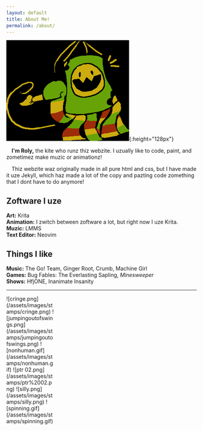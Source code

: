 ```yaml
---
layout: default
title: About Me!
permalink: /about/
---
```

![ Kite Creature with Paintbrush >](/assets/images/kite/paint.png){:height="128px"}

&emsp;**I'm Roly,** the kite who runz thiz webzite. I uzually like to code, paint, and zometimez make muzic or animationz!  

&emsp;Thiz webzite waz originally made in all pure html and css, but I have made it uze Jekyll, which haz made a lot of the copy and pazting code zomething that I dont have to do anymore!

## Zoftware I uze
**Art:** Krita  
**Animation:** I zwitch between zoftware a lot, but right now I uze Krita.  
**Muzic:** LMMS  
**Text Editor:** Neovim

## Things I like
**Music:** The Go! Team, Ginger Root, Crumb, Machine Girl  
**Games:** Bug Fables: The Everlasting Sapling, *Minesweeper*  
**Shows:** HfjONE, Inanimate Insanity  

---

<p markdown="1" style="display:grid;grid-template-columns: repeat(auto-fill,minmax(105px,1fr));">
![cringe.png](/assets/images/stamps/cringe.png)
![jumpingoutofswings.png](/assets/images/stamps/jumpingoutofswings.png)
![nonhuman.gif](/assets/images/stamps/nonhuman.gif)
![ptr 02.png](/assets/images/stamps/ptr%2002.png)
![silly.png](/assets/images/stamps/silly.png)
![spinning.gif](/assets/images/stamps/spinning.gif)
</p>